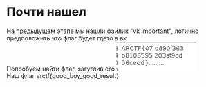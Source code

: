 # Почти нашел
На предыдущем этапе мы нашли файлик "vk important", логично предположить что флаг будет гдето в вк  
Попробуем найти флаг, загуглив его 
![strings](https://github.com/Lip4ik/arctf/blob/main/misc/%D0%A1%D1%82%D0%B5%D0%B3%D0%B0%D0%BD%D0%BE%D0%BF%D0%BE%D0%BD%D0%B3/solve/data.jpg)  
Наш флаг arctf{good_boy_good_result}
